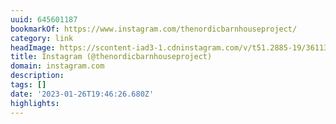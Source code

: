 ```yaml
---
uuid: 645601187
bookmarkOf: https://www.instagram.com/thenordicbarnhouseproject/
category: link
headImage: https://scontent-iad3-1.cdninstagram.com/v/t51.2885-19/361138364_1169447523987852_3127158070946103479_n.jpg?stp=dst-jpg_s100x100&_nc_cat=104&ccb=1-7&_nc_sid=8ae9d6&_nc_ohc=mPm88O7OZr4AX86876a&_nc_ht=scontent-iad3-1.cdninstagram.com&oh=00_AfBESpDNMCMZ18UYWEc70SmVC_J9ax1TPga-3teHNwxRuQ&oe=650592B8
title: Instagram (@thenordicbarnhouseproject)
domain: instagram.com
description: 
tags: []
date: '2023-01-26T19:46:26.680Z'
highlights: 
---
```



